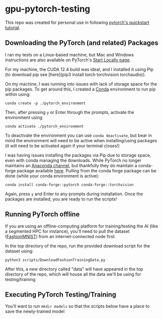 # gpu-pytorch-testing
This repo was created for personal use in following [pytorch's quickstart tutorial](https://pytorch.org/tutorials/beginner/basics/quickstart_tutorial.html).

## Downloading the PyTorch (and related) Packages
I ran my tests on a Linux-based machine, but Mac and Windows instructions are also available on PyTorch's [Start Locally page](https://pytorch.org/get-started/locally/).

For my machine, the CUDA 12.4 build was ideal, and I installed it using Pip (to download pip see [here](pip3 install torch torchvision torchaudio)).

On my machine, I was running into issues with lack of storage space for the pip packages. To get around this, I created a [Conda](https://github.com/conda-forge/miniforge) environment to run pip within using:
```
conda create -p ./pytorch_environment
```

Then, after pressing `y` or Enter through the prompts, activate the environment using
```
conda activate ./pytorch_environment
```
To deactivate the environment you can use `conda deactivate`, but bear in mind the environment will need to be active when installing/using packages (it will need to be activated again if your terminal closes!)

I was having issues installing the packages via Pip due to storage space, even with conda managing the downloads. While PyTorch no longer maintains an [Anaconda channel](https://github.com/pytorch/pytorch/issues/138506), but thankfully they do maintain a conda-forge package available [here](https://anaconda.org/conda-forge/pytorch). Pulling from the conda forge package can be done (while your conda environment is active):
```
conda install conda-forge::pytorch conda-forge::torchvision
```

Again, press `y` and Enter to any prompts during installation. Once the packages are installed, you are ready to run the scripts!

## Running PyTorch offline
If you are using an offline-computing platform for training/testing the AI (like a segmented HPC for instance), you'll need to pull the dataset ([FashionMNIST](https://pytorch.org/vision/stable/generated/torchvision.datasets.FashionMNIST.html)) from an internet-connected node first.

In the top directory of the repo, run the provided download script for the dataset using:
```
python3 scripts/DownloadFashionTrainingData.py
```
After this, a new directory called "data" will have appeared in the top directory of the repo, which will house all the data we'll be using for testing/training

## Executing PyTorch Testing/Training

You'll want to run `mkdir models` so that the scripts below have a place to save the newly-trained model
